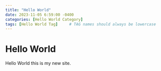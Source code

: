```yaml
---
title: "Hello World"
date: 2023-11-05 6:59:00 -0400
categories: [Hello World Category]
tags: [Hello World Tag]     # TAG names should always be lowercase
---
```


# Hello World

Hello World this is my new site.
